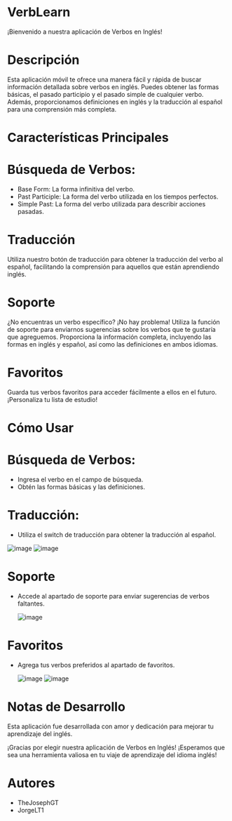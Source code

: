 # VerbLearn

¡Bienvenido a nuestra aplicación de Verbos en Inglés!

# Descripción

Esta aplicación móvil te ofrece una manera fácil y rápida de buscar información detallada sobre verbos en inglés. Puedes obtener 
las formas básicas, el pasado participio y el pasado simple de cualquier verbo. Además, proporcionamos definiciones en inglés y la traducción
al español para una comprensión más completa.

# Características Principales

# Búsqueda de Verbos:

- Base Form: La forma infinitiva del verbo.
- Past Participle: La forma del verbo utilizada en los tiempos perfectos.
- Simple Past: La forma del verbo utilizada para describir acciones pasadas.

# Traducción

Utiliza nuestro botón de traducción para obtener la traducción del verbo al español, facilitando la comprensión para aquellos que están aprendiendo inglés.

# Soporte

¿No encuentras un verbo específico? ¡No hay problema! Utiliza la función de soporte para enviarnos sugerencias sobre los verbos que te gustaría que agreguemos. Proporciona la información completa, incluyendo las formas en inglés y español, así como las definiciones en ambos idiomas.

# Favoritos

Guarda tus verbos favoritos para acceder fácilmente a ellos en el futuro. ¡Personaliza tu lista de estudio!

# Cómo Usar
# Búsqueda de Verbos:
- Ingresa el verbo en el campo de búsqueda.
- Obtén las formas básicas y las definiciones.
# Traducción:
- Utiliza el switch de traducción para obtener la traducción al español.


  
![image](https://github.com/JorgeLT1/VerbLearn/assets/107946797/d263ed3c-2ff9-44cb-87b5-3ea0ecebb3c1)
![image](https://github.com/JorgeLT1/VerbLearn/assets/107946797/e5769e86-8d2b-4234-8a18-15bfaa5e4d1c)


# Soporte 
- Accede al apartado de soporte para enviar sugerencias de verbos faltantes.

  ![image](https://github.com/JorgeLT1/VerbLearn/assets/107946797/9d182526-237b-4b6f-9977-09f9ff183719)


# Favoritos
- Agrega tus verbos preferidos al apartado de favoritos.

  ![image](https://github.com/JorgeLT1/VerbLearn/assets/107946797/ad7e88a7-2eca-435f-b0d5-ba8ce0b1cba6)
  ![image](https://github.com/JorgeLT1/VerbLearn/assets/107946797/0780df71-5b12-4435-8f84-3d4771293695)

# Notas de Desarrollo
Esta aplicación fue desarrollada con amor y dedicación para mejorar tu aprendizaje del inglés.

¡Gracias por elegir nuestra aplicación de Verbos en Inglés! ¡Esperamos que sea una herramienta valiosa en tu viaje de aprendizaje del idioma inglés!

# Autores
- TheJosephGT
- JorgeLT1
